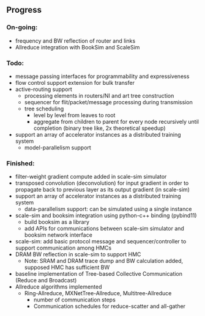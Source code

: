 ## Progress

### On-going:
- frequency and BW reflection of router and links
- Allreduce integration with BookSim and ScaleSim

### Todo:
- message passing interfaces for programmability and expressiveness
- flow control support extension for bulk transfer
- active-routing support
    - processing elements in routers/NI and art tree construction
    - sequencer for flit/packet/message processing during transmission
    - tree scheduling
        - level by level from leaves to root
        - aggregate from children to parent for every node recursively until completion (binary tree like, 2x theoretical speedup)
- support an array of accelerator instances as a distributed training system
    - model-parallelism support

### Finished:
- filter-weight gradient compute added in scale-sim simulator
- transposed convolution (deconvolution) for input gradient in order to propagate back to previous layer as its output gradient (in scale-sim)
- support an array of accelerator instances as a distributed training system
    - data-parallelism support: can be simulated using a single instance
- scale-sim and booksim integration using python-c++ binding (pybind11)
    - build booksim as a library
    - add APIs for communications between scale-sim simulator and booksim network interface
- scale-sim: add basic protocol message and sequencer/controller to support communication among HMCs
- DRAM BW reflection in scale-sim to support HMC
    - Note: SRAM and DRAM trace dump and BW calculation added, supposed HMC has sufficient BW
- baseline implementation of Tree-based Collective Communication (Reduce and Broadcast)
- Allreduce algorithms implemented
    - Ring-Allreduce, MXNetTree-Allreduce, Multitree-Allreduce
        - number of communication steps
        - Communication schedules for reduce-scatter and all-gather
